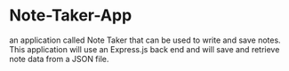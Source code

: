 # Note-Taker-App
 an application called Note Taker that can be used to write and save notes. This application will use an Express.js back end and will save and retrieve note data from a JSON file.
